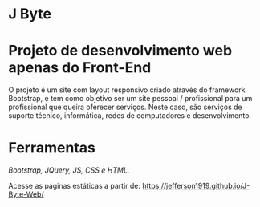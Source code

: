 # J Byte 

# Projeto de desenvolvimento web apenas do Front-End

O projeto é um site com layout responsivo criado através do framework Bootstrap, e tem como objetivo ser um site pessoal / profissional 
para um profissional que queira oferecer serviços. Neste caso, são serviços de suporte técnico, informática, redes de computadores
e desenvolvimento. 

# Ferramentas
*Bootstrap, JQuery, JS, CSS e HTML.*
 
Acesse as páginas estáticas a partir de:
https://jefferson1919.github.io/J-Byte-Web/
